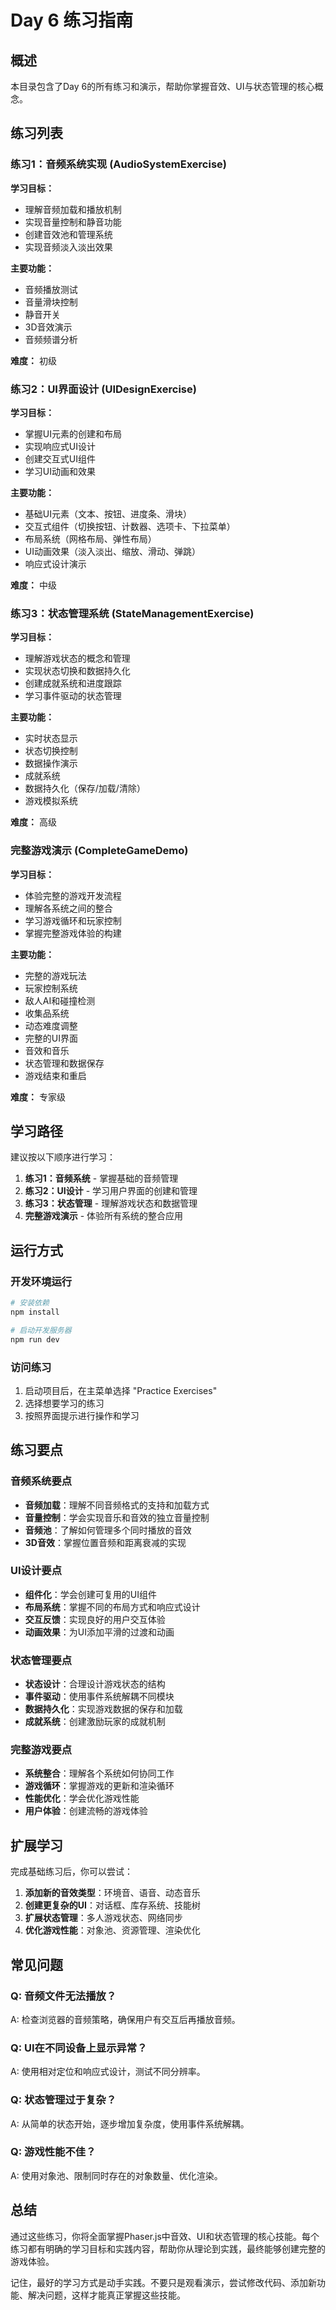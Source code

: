 # Day 6 练习指南

## 概述

本目录包含了Day 6的所有练习和演示，帮助你掌握音效、UI与状态管理的核心概念。

## 练习列表

### 练习1：音频系统实现 (AudioSystemExercise)

**学习目标：**
- 理解音频加载和播放机制
- 实现音量控制和静音功能
- 创建音效池和管理系统
- 实现音频淡入淡出效果

**主要功能：**
- 音频播放测试
- 音量滑块控制
- 静音开关
- 3D音效演示
- 音频频谱分析

**难度：** 初级

### 练习2：UI界面设计 (UIDesignExercise)

**学习目标：**
- 掌握UI元素的创建和布局
- 实现响应式UI设计
- 创建交互式UI组件
- 学习UI动画和效果

**主要功能：**
- 基础UI元素（文本、按钮、进度条、滑块）
- 交互式组件（切换按钮、计数器、选项卡、下拉菜单）
- 布局系统（网格布局、弹性布局）
- UI动画效果（淡入淡出、缩放、滑动、弹跳）
- 响应式设计演示

**难度：** 中级

### 练习3：状态管理系统 (StateManagementExercise)

**学习目标：**
- 理解游戏状态的概念和管理
- 实现状态切换和数据持久化
- 创建成就系统和进度跟踪
- 学习事件驱动的状态管理

**主要功能：**
- 实时状态显示
- 状态切换控制
- 数据操作演示
- 成就系统
- 数据持久化（保存/加载/清除）
- 游戏模拟系统

**难度：** 高级

### 完整游戏演示 (CompleteGameDemo)

**学习目标：**
- 体验完整的游戏开发流程
- 理解各系统之间的整合
- 学习游戏循环和玩家控制
- 掌握完整游戏体验的构建

**主要功能：**
- 完整的游戏玩法
- 玩家控制系统
- 敌人AI和碰撞检测
- 收集品系统
- 动态难度调整
- 完整的UI界面
- 音效和音乐
- 状态管理和数据保存
- 游戏结束和重启

**难度：** 专家级

## 学习路径

建议按以下顺序进行学习：

1. **练习1：音频系统** - 掌握基础的音频管理
2. **练习2：UI设计** - 学习用户界面的创建和管理
3. **练习3：状态管理** - 理解游戏状态和数据管理
4. **完整游戏演示** - 体验所有系统的整合应用

## 运行方式

### 开发环境运行

```bash
# 安装依赖
npm install

# 启动开发服务器
npm run dev
```

### 访问练习

1. 启动项目后，在主菜单选择 "Practice Exercises"
2. 选择想要学习的练习
3. 按照界面提示进行操作和学习

## 练习要点

### 音频系统要点

- **音频加载**：理解不同音频格式的支持和加载方式
- **音量控制**：学会实现音乐和音效的独立音量控制
- **音频池**：了解如何管理多个同时播放的音效
- **3D音效**：掌握位置音频和距离衰减的实现

### UI设计要点

- **组件化**：学会创建可复用的UI组件
- **布局系统**：掌握不同的布局方式和响应式设计
- **交互反馈**：实现良好的用户交互体验
- **动画效果**：为UI添加平滑的过渡和动画

### 状态管理要点

- **状态设计**：合理设计游戏状态的结构
- **事件驱动**：使用事件系统解耦不同模块
- **数据持久化**：实现游戏数据的保存和加载
- **成就系统**：创建激励玩家的成就机制

### 完整游戏要点

- **系统整合**：理解各个系统如何协同工作
- **游戏循环**：掌握游戏的更新和渲染循环
- **性能优化**：学会优化游戏性能
- **用户体验**：创建流畅的游戏体验

## 扩展学习

完成基础练习后，你可以尝试：

1. **添加新的音效类型**：环境音、语音、动态音乐
2. **创建更复杂的UI**：对话框、库存系统、技能树
3. **扩展状态管理**：多人游戏状态、网络同步
4. **优化游戏性能**：对象池、资源管理、渲染优化

## 常见问题

### Q: 音频文件无法播放？
A: 检查浏览器的音频策略，确保用户有交互后再播放音频。

### Q: UI在不同设备上显示异常？
A: 使用相对定位和响应式设计，测试不同分辨率。

### Q: 状态管理过于复杂？
A: 从简单的状态开始，逐步增加复杂度，使用事件系统解耦。

### Q: 游戏性能不佳？
A: 使用对象池、限制同时存在的对象数量、优化渲染。

## 总结

通过这些练习，你将全面掌握Phaser.js中音效、UI和状态管理的核心技能。每个练习都有明确的学习目标和实践内容，帮助你从理论到实践，最终能够创建完整的游戏体验。

记住，最好的学习方式是动手实践。不要只是观看演示，尝试修改代码、添加新功能、解决问题，这样才能真正掌握这些技能。